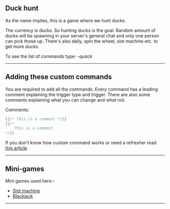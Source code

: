 ## Duck hunt
As the name implies, this is a game where we hunt ducks.

The currency is ducks. So hunting ducks is the goal. Random amount of ducks will be spawning in your server's general chat and only one person can pick those up.  There's also daily, spin the wheel, slot machine etc. to get more ducks. 

To see the list of commands type: _-quack_

---
## Adding these custom commands

You are required to add all the commands. Every command has a leading comment explaining the trigger type and trigger. There are also some comments explaining what you can change and what not.

Comments:
```go
{{/* This is a comment */}}
{{/* 
    This is a comment
*/}}
```

If you don't know how custom command works or need a refresher read [this article](https://learn.yagpdb.xyz/the-custom-command-interface).

---
## Mini-games
Mini games used here:-
  - [Slot machine](https://github.com/yagpdb-cc/yagpdb-cc/blob/master/fun/slotMachine.go.tmpl)
  - [Blackjack](https://github.com/Spongerooski/yagpdb-cc/blob/main/Blackjack/blackjack)

---
